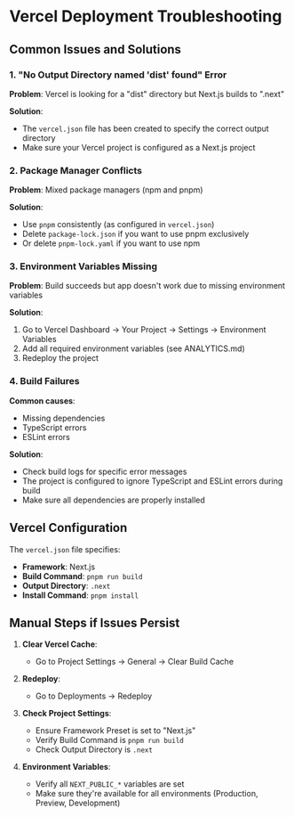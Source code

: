 # Vercel Deployment Troubleshooting

## Common Issues and Solutions

### 1. "No Output Directory named 'dist' found" Error

**Problem**: Vercel is looking for a "dist" directory but Next.js builds to ".next"

**Solution**: 
- The `vercel.json` file has been created to specify the correct output directory
- Make sure your Vercel project is configured as a Next.js project

### 2. Package Manager Conflicts

**Problem**: Mixed package managers (npm and pnpm)

**Solution**:
- Use `pnpm` consistently (as configured in `vercel.json`)
- Delete `package-lock.json` if you want to use pnpm exclusively
- Or delete `pnpm-lock.yaml` if you want to use npm

### 3. Environment Variables Missing

**Problem**: Build succeeds but app doesn't work due to missing environment variables

**Solution**:
1. Go to Vercel Dashboard → Your Project → Settings → Environment Variables
2. Add all required environment variables (see ANALYTICS.md)
3. Redeploy the project

### 4. Build Failures

**Common causes**:
- Missing dependencies
- TypeScript errors
- ESLint errors

**Solution**:
- Check build logs for specific error messages
- The project is configured to ignore TypeScript and ESLint errors during build
- Make sure all dependencies are properly installed

## Vercel Configuration

The `vercel.json` file specifies:
- **Framework**: Next.js
- **Build Command**: `pnpm run build`
- **Output Directory**: `.next`
- **Install Command**: `pnpm install`

## Manual Steps if Issues Persist

1. **Clear Vercel Cache**:
   - Go to Project Settings → General → Clear Build Cache

2. **Redeploy**:
   - Go to Deployments → Redeploy

3. **Check Project Settings**:
   - Ensure Framework Preset is set to "Next.js"
   - Verify Build Command is `pnpm run build`
   - Check Output Directory is `.next`

4. **Environment Variables**:
   - Verify all `NEXT_PUBLIC_*` variables are set
   - Make sure they're available for all environments (Production, Preview, Development)
